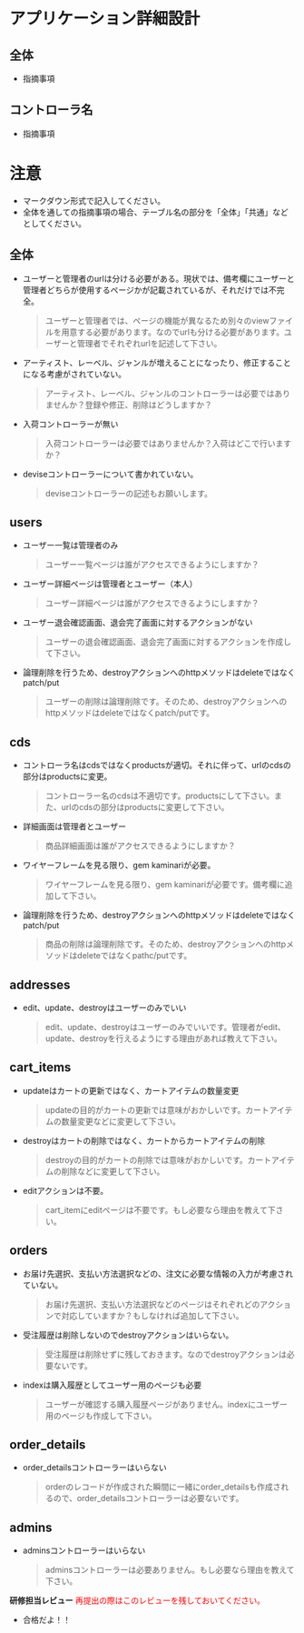 # アプリケーション詳細設計
## 全体
- 指摘事項

## コントローラ名
- 指摘事項

# 注意
* マークダウン形式で記入してください。
* 全体を通しての指摘事項の場合、テーブル名の部分を「全体」「共通」などとしてください。


## 全体
- ユーザーと管理者のurlは分ける必要がある。現状では、備考欄にユーザーと管理者どちらが使用するページかが記載されているが、それだけでは不完全。
  > ユーザーと管理者では、ページの機能が異なるため別々のviewファイルを用意する必要があります。なのでurlも分ける必要があります。ユーザーと管理者でそれぞれurlを記述して下さい。

- アーティスト、レーベル、ジャンルが増えることになったり、修正することになる考慮がされていない。
  > アーティスト、レーベル、ジャンルのコントローラーは必要ではありませんか？登録や修正、削除はどうしますか？

- 入荷コントローラーが無い
  > 入荷コントローラーは必要ではありませんか？入荷はどこで行いますか？

- deviseコントローラーについて書かれていない。
  > deviseコントローラーの記述もお願いします。

## users
- ユーザー一覧は管理者のみ
  > ユーザー一覧ページは誰がアクセスできるようにしますか？

- ユーザー詳細ページは管理者とユーザー（本人）
  > ユーザー詳細ページは誰がアクセスできるようにしますか？

- ユーザー退会確認画面、退会完了画面に対するアクションがない
  > ユーザーの退会確認画面、退会完了画面に対するアクションを作成して下さい。

- 論理削除を行うため、destroyアクションへのhttpメソッドはdeleteではなくpatch/put
  > ユーザーの削除は論理削除です。そのため、destroyアクションへのhttpメソッドはdeleteではなくpatch/putです。


## cds
- コントローラ名はcdsではなくproductsが適切。それに伴って、urlのcdsの部分はproductsに変更。
  > コントローラー名のcdsは不適切です。productsにして下さい。また、urlのcdsの部分はproductsに変更して下さい。

- 詳細画面は管理者とユーザー
  > 商品詳細画面は誰がアクセスできるようにしますか？

- ワイヤーフレームを見る限り、gem kaminariが必要。
  > ワイヤーフレームを見る限り、gem kaminariが必要です。備考欄に追加して下さい。

- 論理削除を行うため、destroyアクションへのhttpメソッドはdeleteではなくpatch/put
  > 商品の削除は論理削除です。そのため、destroyアクションへのhttpメソッドはdeleteではなくpathc/putです。


## addresses
- edit、update、destroyはユーザーのみでいい
  > edit、update、destroyはユーザーのみでいいです。管理者がedit、update、destroyを行えるようにする理由があれば教えて下さい。


## cart_items
- updateはカートの更新ではなく、カートアイテムの数量変更
  > updateの目的がカートの更新では意味がおかしいです。カートアイテムの数量変更などに変更して下さい。

- destroyはカートの削除ではなく、カートからカートアイテムの削除
  > destroyの目的がカートの削除では意味がおかしいです。カートアイテムの削除などに変更して下さい。

- editアクションは不要。
  > cart_itemにeditページは不要です。もし必要なら理由を教えて下さい。


## orders
- お届け先選択、支払い方法選択などの、注文に必要な情報の入力が考慮されていない。
  > お届け先選択、支払い方法選択などのページはそれぞれどのアクションで対応していますか？もしなければ追加して下さい。

- 受注履歴は削除しないのでdestroyアクションはいらない。
  > 受注履歴は削除せずに残しておきます。なのでdestroyアクションは必要ないです。

- indexは購入履歴としてユーザー用のページも必要
  > ユーザーが確認する購入履歴ページがありません。indexにユーザー用のページも作成して下さい。


## order_details
- order_detailsコントローラーはいらない
  > orderのレコードが作成された瞬間に一緒にorder_detailsも作成されるので、order_detailsコントローラーは必要ないです。


## admins
- adminsコントローラーはいらない
  > adminsコントローラーは必要ありません。もし必要なら理由を教えて下さい。


**研修担当レビュー**
<font color="Red">再提出の際はこのレビューを残しておいてください。</font>

- 合格だよ！！
